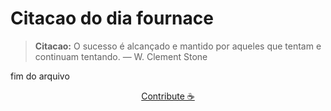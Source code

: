 # Citacao do dia fournace

> **Citacao:** O sucesso é alcançado e mantido por aqueles que tentam e continuam tentando. — W. Clement Stone

fim do arquivo

<watermark-footer>
<p align="center">
  <a href="https://github.com/ruisuan/ruisuan/blob/main/contribute.md">Contribute ☕</a>
</p>
</watermark-footer>

